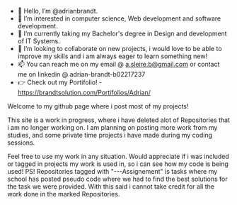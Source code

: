 - 👋 Hello, I’m @adrianbrandt.
- 👀 I’m interested in computer science, Web development and software development.
- 🌱 I’m currently taking my Bachelor's degree in Design and development of IT Systems.
- 💞️ I’m looking to collaborate on new projects, i would love to be able to improve my skills and i am always eager to learn something new!
- 📫 You can reach me on my email @ a.sleire.b@gmail.com or contact me on linkedin @ adrian-brandt-b02217237
- :point_right: Check out my Portifolio! - https://brandtsolution.com/Portifolios/Adrian/

Welcome to my github page where i post most of my projects!

This site is a work in progress, where i have deleted alot of Repositories that i am no longer working on.
I am planning on posting more work from my studies, and some private time projects i have made during my coding sessions.

Feel free to use my work in any situation. Would appreciate if i was included or tagged in projects my work is used in, so i can see how my code is being used!
PS! Repositories tagged with "---Assignement" is tasks where my school has posted pseudo code where we had to find the best solutions for the task we were provided.
With this said i cannot take credit for all the work done in the marked Repositories.
